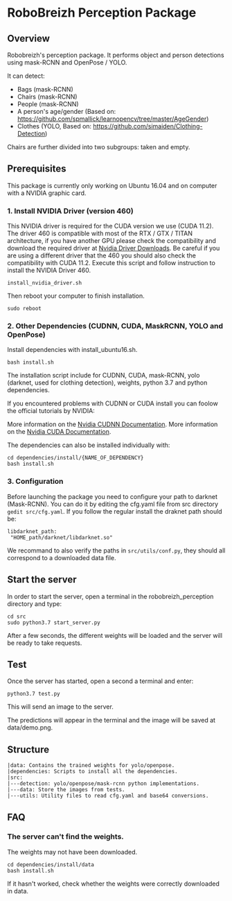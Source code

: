 # RoboBreizh Perception Package

## Overview

Robobreizh's perception package. It performs object and person detections using mask-RCNN and OpenPose / YOLO.

It can detect:

* Bags (mask-RCNN)
* Chairs (mask-RCNN)
* People (mask-RCNN)
* A person's age/gender (Based on: https://github.com/spmallick/learnopencv/tree/master/AgeGender)
* Clothes (YOLO, Based on: https://github.com/simaiden/Clothing-Detection)

Chairs are further divided into two subgroups: taken and empty. 

## Prerequisites

This package is currently only working on Ubuntu 16.04 and on computer with a NVIDIA graphic card.

### 1. Install NVIDIA Driver (version 460)

This NVIDIA driver is required for the CUDA version we use (CUDA 11.2). The driver 460 is compatible with most of the RTX / GTX / TITAN architecture, if you have another GPU please check the compatibility and download the required driver at [Nvidia Driver Downloads](https://www.nvidia.com/Download/index.aspx?lang=en-us). Be careful if you are using a different driver that the 460 you should also check the compatibility with CUDA 11.2.
Execute this script and follow instruction to install the NVIDIA Driver 460.

```buildoutcfg
install_nvidia_driver.sh 
```

Then reboot your computer to finish installation.

```buildoutcfg
sudo reboot 
```


### 2. Other Dependencies (CUDNN, CUDA, MaskRCNN, YOLO and OpenPose)

Install dependencies with install_ubuntu16.sh.

```buildoutcfg
bash install.sh
```

The installation script include for CUDNN, CUDA, mask-RCNN, yolo (darknet, used for clothing detection), weights, python 3.7 and python dependencies.

If you encountered problems with CUDNN or CUDA install you can foolow the official tutorials by NVIDIA:

More information on the [Nvidia CUDNN Documentation](https://docs.nvidia.com/deeplearning/cudnn/install-guide/index.html).
More information on the [Nvidia CUDA Documentation](https://docs.nvidia.com/cuda/cuda-installation-guide-linux/index.html).

The dependencies can also be installed individually with:

```buildoutcfg
cd dependencies/install/{NAME_OF_DEPENDENCY}
bash install.sh
```

### 3. Configuration

Before launching the package you need to configure your path to darknet (Mask-RCNN). You can do it by editing the cfg.yaml file from src directory `gedit src/cfg.yaml`. If you follow the regular install the draknet path should be:

 ```buildoutcfg
libdarknet_path:
  "HOME_path/darknet/libdarknet.so"
```

We recommand to also verify the paths in `src/utils/conf.py`, they should all correspond to a downloaded data file. 

## Start the server

In order to start the server, open a terminal in the robobreizh_perception directory and type:

```buildoutcfg
cd src
sudo python3.7 start_server.py
```

After a few seconds, the different weights will be loaded and the server will be ready to take requests.

## Test

Once the server has started, open a second a terminal and enter:

```buildoutcfg
python3.7 test.py
```

This will send an image to the server. 

The predictions will appear in the terminal and the image will be saved at data/demo.png.

## Structure

```buildoutcfg
|data: Contains the trained weights for yolo/openpose.
|dependencies: Scripts to install all the dependencies.
|src:
|---detection: yolo/openpose/mask-rcnn python implementations.
|---data: Store the images from tests.
|---utils: Utility files to read cfg.yaml and base64 conversions.
```

## FAQ

### The server can't find the weights.

The weights may not have been downloaded. 

```buildoutcfg
cd dependencies/install/data
bash install.sh
```

If it hasn't worked, check whether the weights were correctly downloaded in data.
